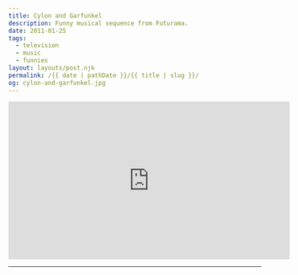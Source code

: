 ```yaml
---
title: Cylon and Garfunkel
description: Funny musical sequence from Futurama.
date: 2011-01-25
tags: 
  - television
  - music
  - funnies
layout: layouts/post.njk
permalink: /{{ date | pathDate }}/{{ title | slug }}/
og: cylon-and-garfunkel.jpg
---
```


<iframe class="youtube-video" width="560" height="315" src="https://www.youtube.com/embed/BaAq4Yc5o4g" title="YouTube video player" frameborder="0" allow="accelerometer; autoplay; clipboard-write; encrypted-media; gyroscope; picture-in-picture; web-share" allowfullscreen></iframe>

---
